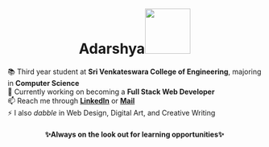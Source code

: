 <h1 align="center">Adarshya<img src="https://i.imgur.com/ljSjEjQ.gif" width=90px></h1>

:books: Third year student at **Sri Venkateswara College of Engineering**, majoring in **Computer Science** <br>
🌱 Currently working on becoming a **Full Stack Web Developer** <br>
📫 Reach me through **[LinkedIn](https://www.linkedin.com/in/adarshya/)** or **[Mail](mailto:adarshyahari@gmail.com)** <br>
⚡ I also _dabble_ in Web Design, Digital Art, and Creative Writing <br>
<h4 align="center">✨Always on the look out for learning opportunities✨</h4> 
